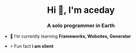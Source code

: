 <h1 align="center">Hi 👋, I'm aceday</h1>
<h3 align="center">A solo programmer in Earth</h3>


- 🌱 I’m currently learning **Frameworks, Websites, Generator**

- ⚡ Fun fact **i am slient**

